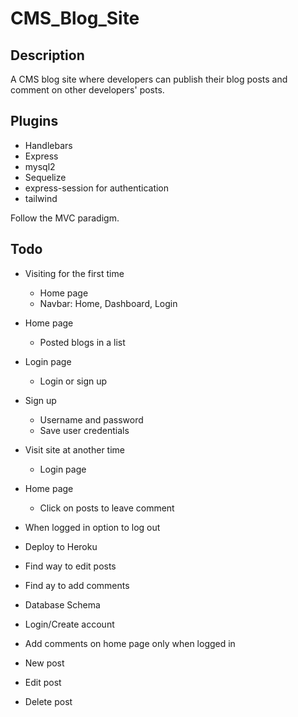 # CMS_Blog_Site

## Description
A CMS blog site where developers can publish their blog posts and comment on other developers' posts.

## Plugins
- Handlebars
- Express
- mysql2
- Sequelize
- express-session for authentication
- tailwind

Follow the MVC paradigm.

## Todo
- Visiting for the first time
  - Home page
  - Navbar: Home, Dashboard, Login
- Home page
  - Posted blogs in a list
- Login page
  - Login or sign up
- Sign up
  - Username and password
  - Save user credentials
- Visit site at another time
  - Login page
- Home page
  - Click on posts to leave comment
- When logged in option to log out
- Deploy to Heroku

- Find way to edit posts
- Find ay to add comments
- Database Schema
- Login/Create account

- Add comments on home page only when logged in
- New post
- Edit post
- Delete post